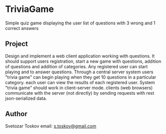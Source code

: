 TriviaGame
==========

Simple quiz game displaying the user list of questions with 3 wrong and 1 correct answers


Project
-------

Design and implement a web client application working with questions. It should support users registration, start a new game with questions, addition of questions and addition of categories. Any registered user can start playing and to answer questions. Through a central server system users "trivia game" can begin playing when they get 10 questions in a particular category. each user can view the results of each registered user. System "trivia game" should work in client-server mode. clients (web browsers) communicate with the server (not directly) by sending requests with rest json-serialized data. 

Author
------

Svetozar Toskov 
email: s.toskov@gmail.com

